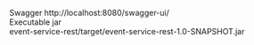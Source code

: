 Swagger
http://localhost:8080/swagger-ui/
<br/>
Executable jar
<br/>
event-service-rest/target/event-service-rest-1.0-SNAPSHOT.jar
<br/>
